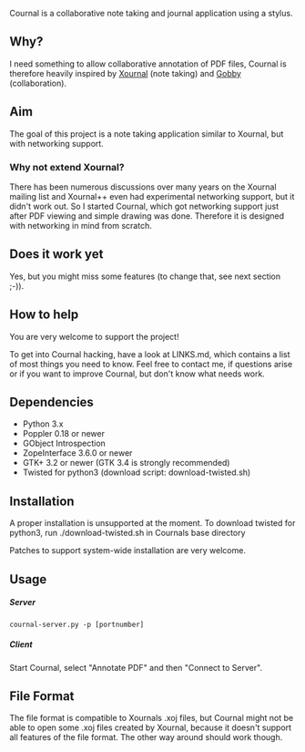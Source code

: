 Cournal is a collaborative note taking and journal application using a stylus.

## Why? ##

I need something to allow collaborative annotation of PDF files, Cournal is
therefore heavily inspired by [Xournal](http://xournal.sf.net/) (note taking)
and [Gobby](http://gobby.0x539.de/) (collaboration).

## Aim ##

The goal of this project is a note taking application similar
to Xournal, but with networking support.

### Why not extend Xournal? ###

There has been numerous discussions over many years on the Xournal mailing list
and Xournal++ even had experimental networking support, but it didn't work out.
So I started Cournal, which got networking support just after PDF viewing and
simple drawing was done. Therefore it is designed with networking in mind from 
scratch.

## Does it work yet ##

Yes, but you might miss some features (to change that, see next section ;-)). 

## How to help ##

You are very welcome to support the project!

To get into Cournal hacking, have a look at LINKS.md, which contains a list of
most things you need to know.
Feel free to contact me, if questions arise or if you want to improve Cournal,
but don't know what needs work.

## Dependencies ##

 * Python 3.x
 * Poppler 0.18 or newer
 * GObject Introspection
 * ZopeInterface 3.6.0 or newer
 * GTK+ 3.2 or newer (GTK 3.4 is strongly recommended)
 * Twisted for python3 (download script: download-twisted.sh)

## Installation ##

A proper installation is unsupported at the moment. To download twisted for
python3, run
    ./download-twisted.sh
in Cournals base directory

Patches to support system-wide installation are very welcome.

## Usage ##

##### Server ######

    cournal-server.py -p [portnumber]

##### Client ######
    
Start Cournal, select "Annotate PDF" and then "Connect to Server".

## File Format ##

The file format is compatible to Xournals .xoj files, but Cournal might not be
able to open some .xoj files created by Xournal, because it doesn't support
all features of the file format. The other way around should work though.
